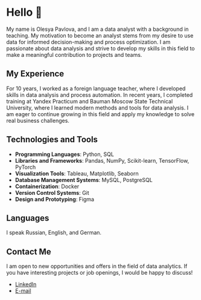 # Hello 👋
My name is Olesya Pavlova, and I am a data analyst with a background in teaching. My motivation to become an analyst stems from my desire to use data for informed decision-making and process optimization. I am passionate about data analysis and strive to develop my skills in this field to make a meaningful contribution to projects and teams.

## My Experience
For 10 years, I worked as a foreign language teacher, where I developed skills in data analysis and process automation. In recent years, I completed training at Yandex Practicum and Bauman Moscow State Technical University, where I learned modern methods and tools for data analysis. I am eager to continue growing in this field and apply my knowledge to solve real business challenges.

## Technologies and Tools
- **Programming Languages**: Python, SQL
- **Libraries and Frameworks**: Pandas, NumPy, Scikit-learn, TensorFlow, PyTorch
- **Visualization Tools**: Tableau, Matplotlib, Seaborn
- **Database Management Systems**: MySQL, PostgreSQL
- **Containerization**: Docker
- **Version Control Systems**: Git
- **Design and Prototyping**: Figma

## Languages
I speak Russian, English, and German.

## Contact Me
I am open to new opportunities and offers in the field of data analytics. If you have interesting projects or job openings, I would be happy to discuss!

- [LinkedIn](https://www.linkedin.com/in/your-profile)
- [E-mail](mailto:nyttlytt@gmail.com)
